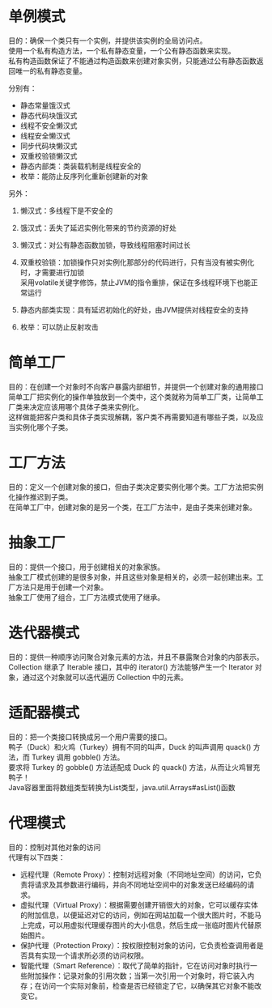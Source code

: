 
# 单例模式  

目的：确保一个类只有一个实例，并提供该实例的全局访问点。  
使用一个私有构造方法，一个私有静态变量，一个公有静态函数来实现。  
私有构造函数保证了不能通过构造函数来创建对象实例，只能通过公有静态函数返回唯一的私有静态变量。  

分别有：  
- 静态常量饿汉式  
- 静态代码块饿汉式  
- 线程不安全懒汉式  
- 线程安全懒汉式  
- 同步代码块懒汉式  
- 双重校验锁懒汉式  
- 静态内部类：类装载机制是线程安全的  
- 枚举：能防止反序列化重新创建新的对象  



另外：
1. 懒汉式：多线程下是不安全的  
2. 饿汉式：丢失了延迟实例化带来的节约资源的好处  
3. 懒汉式：对公有静态函数加锁，导致线程阻塞时间过长  
4. 双重校验锁：加锁操作只对实例化那部分的代码进行，只有当没有被实例化时，才需要进行加锁  
  采用volatile关键字修饰，禁止JVM的指令重排，保证在多线程环境下也能正常运行  

5. 静态内部类实现：具有延迟初始化的好处，由JVM提供对线程安全的支持  
6. 枚举：可以防止反射攻击



# 简单工厂  
目的：在创建一个对象时不向客户暴露内部细节，并提供一个创建对象的通用接口  
简单工厂把实例化的操作单独放到一个类中，这个类就称为简单工厂类，让简单工厂类来决定应该用哪个具体子类来实例化。  
这样做能把客户类和具体子类实现解耦，客户类不再需要知道有哪些子类，以及应当实例化哪个子类。  


# 工厂方法  
目的：定义一个创建对象的接口，但由子类决定要实例化哪个类。工厂方法把实例化操作推迟到子类。  
在简单工厂中，创建对象的是另一个类，在工厂方法中，是由子类来创建对象。

# 抽象工厂  
目的：提供一个接口，用于创建相关的对象家族。  
抽象工厂模式创建的是很多对象，并且这些对象是相关的，必须一起创建出来。工厂方法只是用于创建一个对象。  
抽象工厂使用了组合，工厂方法模式使用了继承。  




# 迭代器模式  
目的：提供一种顺序访问聚合对象元素的方法，并且不暴露聚合对象的内部表示。  
Collection 继承了 Iterable 接口，其中的 iterator() 方法能够产生一个 Iterator 对象，通过这个对象就可以迭代遍历 Collection 中的元素。  




# 适配器模式  
目的：把一个类接口转换成另一个用户需要的接口。  
鸭子（Duck）和火鸡（Turkey）拥有不同的叫声，Duck 的叫声调用 quack() 方法，而 Turkey 调用 gobble() 方法。  
要求将 Turkey 的 gobble() 方法适配成 Duck 的 quack() 方法，从而让火鸡冒充鸭子！  
Java容器里面将数组类型转换为List类型，java.util.Arrays#asList()函数  


# 代理模式  
目的：控制对其他对象的访问  
代理有以下四类：
- 远程代理（Remote Proxy）：控制对远程对象（不同地址空间）的访问，它负责将请求及其参数进行编码，并向不同地址空间中的对象发送已经编码的请求。  
- 虚拟代理（Virtual Proxy）：根据需要创建开销很大的对象，它可以缓存实体的附加信息，以便延迟对它的访问，例如在网站加载一个很大图片时，不能马上完成，可以用虚拟代理缓存图片的大小信息，然后生成一张临时图片代替原始图片。  
- 保护代理（Protection Proxy）：按权限控制对象的访问，它负责检查调用者是否具有实现一个请求所必须的访问权限。  
- 智能代理（Smart Reference）：取代了简单的指针，它在访问对象时执行一些附加操作：记录对象的引用次数；当第一次引用一个对象时，将它装入内存；在访问一个实际对象前，检查是否已经锁定了它，以确保其它对象不能改变它。  













